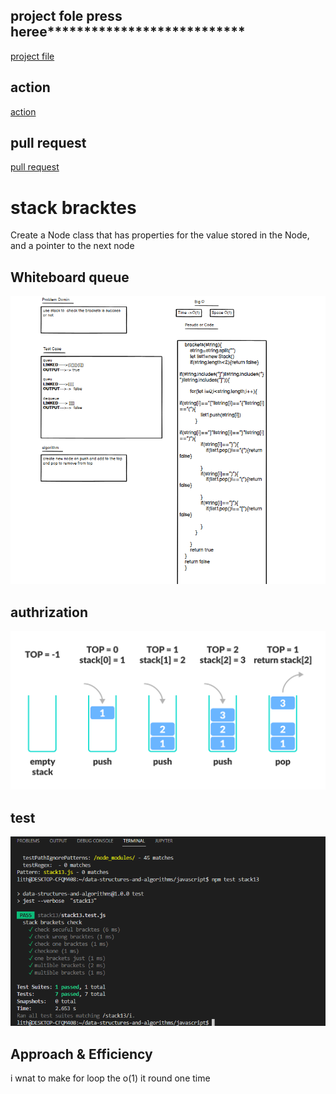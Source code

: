 ## project fole press heree***************************
[project file](https://github.com/lithhalim/data-structures-and-algorithms/tree/main/javascript/stack13)
## action 
[action](https://github.com/lithhalim/data-structures-and-algorithms/actions)
## pull request
[pull request](https://github.com/lithhalim/data-structures-and-algorithms/pulls)

# stack bracktes
Create a Node class that has properties for the value stored in the Node, and a pointer to the next node
## Whiteboard queue
![image](./wightbors.png)
## authrization 
![image](./authriza.png)
## test 
![image](./test%201.png)
## Approach & Efficiency
i wnat to make for loop the o(1) it round one time